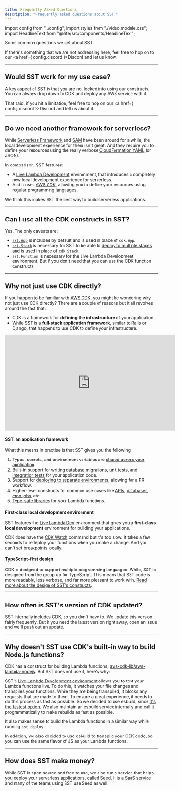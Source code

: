 ```yaml
---
title: Frequently Asked Questions
description: "Frequently asked questions about SST."
---
```


import config from "../config";
import styles from "./video.module.css";
import HeadlineText from "@site/src/components/HeadlineText";

<HeadlineText>

Some common questions we get about SST.

</HeadlineText>

If there's something that we are not addressing here, feel free to hop on to our <a href={ config.discord }>Discord</a> and let us know.

---

## Would SST work for my use case?

A key aspect of SST is that you are not locked into using our constructs. You can always drop down to CDK and deploy any AWS service with it.

That said, if you hit a limitation, feel free to hop on our <a href={ config.discord }>Discord</a> and tell us about it.

---

## Do we need another framework for serverless?

While [Serverless Framework](https://github.com/serverless/serverless) and [SAM](https://github.com/aws/serverless-application-model) have been around for a while, the local development experience for them isn't great. And they require you to define your resources using the really verbose [CloudFormation YAML](https://sst.dev/chapters/what-is-infrastructure-as-code.html#aws-cloudformation) (or JSON).

In comparison, SST features:

- A [Live Lambda Development](live-lambda-development.md) environment, that introduces a completely new local development experience for serverless.
- And it uses [AWS CDK](https://sst.dev/chapters/what-is-aws-cdk.html), allowing you to define your resources using regular programming languages.

We think this makes SST the best way to build serverless applications.

---

## Can I use all the CDK constructs in SST?

Yes. The only caveats are:

- [`sst.App`](constructs/App.md) is included by default and is used in place of `cdk.App`.
- [`sst.Stack`](constructs/Stack.md) is necessary for SST to be able to [deploy to multiple stages](quick-start.md#deploying-an-app) and is used in place of `cdk.Stack`.
- [`sst.Function`](constructs/Function.md) is necessary for the [Live Lambda Development](live-lambda-development.md) environment. But if you don't need that you can use the CDK function constructs.

---

## Why not just use CDK directly?

If you happen to be familiar with [AWS CDK](https://sst.dev/chapters/what-is-aws-cdk.html), you might be wondering why not just use CDK directly? There are a couple of reasons but it all revolves around the fact that:

- CDK is a framework for **defining the infrastructure** of your application.
- While SST is a **full-stack application framework**, similar to Rails or Django, that happens to use CDK to define your infrastructure.

<div class={styles.videoWrapper}>
  <iframe width="560" height="315" src="https://www.youtube-nocookie.com/embed/pKF76iW1_Og" frameBorder="0" allow="accelerometer; autoplay; clipboard-write; encrypted-media; gyroscope; picture-in-picture" allowfullscreen></iframe>
</div>

#### SST, an application framework

What this means in practise is that SST gives you the following:

1. Types, secrets, and environment variables are [shared across your application](what-is-sst.md#connect-to-the-api).
2. Built-in support for writing [database migrations](what-is-sst.md#databases), [unit tests, and integration tests](advanced/testing.md) for your application code.
3. Support for [deploying to separate environments](what-is-sst.md#environments), allowing for a PR workflow.
4. Higher-level constructs for common use cases like [APIs](constructs/Api.md), [databases](constructs/RDS.md), [cron jobs](constructs/Cron.md), etc.
5. [Type-safe libraries](packages/node.md) for your Lambda functions.

#### First-class local development environment

SST features the [Live Lambda Dev](live-lambda-development.md) environment that gives you a **first-class local development** environment for building your applications.

CDK does have the [CDK Watch](live-lambda-development.md#cdk-watch) command but it's too slow. It takes a few seconds to redeploy your functions when you make a change. And you can't set breakpoints locally.

#### TypeScript-first design

CDK is designed to support multiple programming languages. While, SST is designed from the group up for TypeScript. This means that SST code is more readable, less verbose, and far more pleasant to work with. [Read more about the design of SST's constructs](constructs/v0/migration.md#goals).

---

## How often is SST's version of CDK updated?

SST internally includes CDK, so you don't have to. We update this version fairly frequently. But if you need the latest version right away, open an issue and we'll push out an update.

---

## Why doesn't SST use CDK's built-in way to build Node.js functions?

CDK has a construct for building Lambda functions, [aws-cdk-lib/aws-lambda-nodejs](https://docs.aws.amazon.com/cdk/api/v2/docs/aws-cdk-lib.aws_lambda_nodejs-readme.html). But SST does not use it, here's why:

SST's [Live Lambda Development environment](live-lambda-development.md) allows you to test your Lambda functions live. To do this, it watches your file changes and transpiles your functions. While they are being transpiled, it blocks any requests that are made to them. To ensure a great experience, it needs to do this process as fast as possible. So we decided to use esbuild, since [it's the fastest option](https://esbuild.github.io/faq/#why-is-esbuild-fast). We also maintain an esbuild service internally and call it programmatically to make rebuilds as fast as possible.

It also makes sense to build the Lambda functions in a similar way while running `sst deploy`.

In addition, we also decided to use esbuild to transpile your CDK code, so you can use the same flavor of JS as your Lambda functions.

---

## How does SST make money?

While SST is open source and free to use, we also run a service that helps you deploy your serverless applications, called [Seed](https://seed.run). It is a SaaS service and many of the teams using SST use Seed as well.
